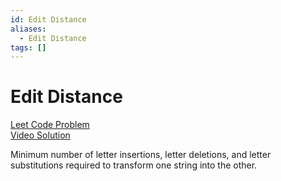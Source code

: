 ```yaml
---
id: Edit Distance
aliases:
  - Edit Distance
tags: []
---
```


# Edit Distance
[Leet Code Problem](https://leetcode.com/problems/edit-distance/description/)  
[Video Solution](https://www.youtube.com/watch?v=XYi2-LPrwm4)  

Minimum number of letter insertions, letter deletions, and letter substitutions required to transform one string into the other.
